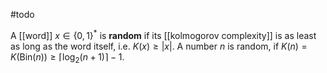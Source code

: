 #todo 

A [[word]] $x\in\{0,1\}^*$ is **random** if its [[kolmogorov complexity]] is as least as long as the word itself, i.e. $K(x)\geq|x|$. A number $n$ is random, if $K(n)=K(\mathrm{Bin}(n))\geq \lceil \log_{2}(n+1) \rceil -1$.